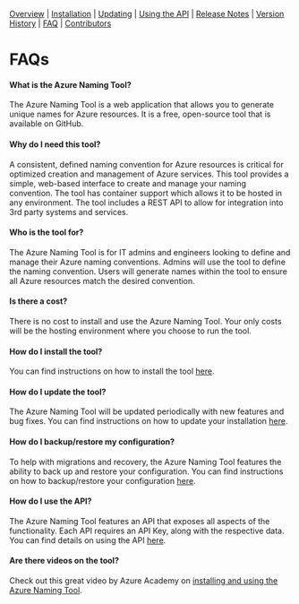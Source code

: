 [Overview](/README.md) | [Installation](/docs/INSTALLATION.md) | [Updating](/docs/UPDATING.md) | [Using the API](/docs/USINGTHEAPI.md) | [Release Notes](/RELEASENOTES.md) | [Version History](/docs/VERSIONHISTORY.md) | [FAQ](/docs/FAQ.md) | [Contributors](/docs/CONTRIBUTORS.md)

# FAQs

#### What is the Azure Naming Tool?
The Azure Naming Tool is a web application that allows you to generate unique names for Azure resources. It is a free, open-source tool that is available on GitHub.  


#### Why do I need this tool?
A consistent, defined naming convention for Azure resources is critical for optimized creation and management of Azure services. This tool provides a simple, web-based interface to create and manage your naming convention. The tool has container support which allows it to be hosted in any environment. The tool includes a REST API to allow for integration into 3rd party systems and services. 


#### Who is the tool for?
The Azure Naming Tool is for IT admins and engineers looking to define and manage their Azure naming conventions. Admins will use the tool to define the naming convention. Users will generate names within the tool to ensure all Azure resources match the desired convention. 


#### Is there a cost?
There is no cost to install and use the Azure Naming Tool. Your only costs will be the hosting environment where you choose to run the tool.  


#### How do I install the tool?
You can find instructions on how to install the tool [here](INSTALLATION.md).


#### How do I update the tool?
The Azure Naming Tool will be updated periodically with new features and bug fixes. You can find instructions on how to update your installation [here](UPDATING.md). 


#### How do I backup/restore my configuration?
To help with migrations and recovery, the Azure Naming Tool features the ability to back up and restore your configuration. You can find instructions on how to backup/restore your configuration [here](UPDATING.md).


#### How do I use the API?
The Azure Naming Tool features an API that exposes all aspects of the functionality. Each API requires an API Key, along with the respective data. You can find details on using the API [here](USINGTHEAPI.md).


#### Are there videos on the tool?
Check out this great video by Azure Academy on [installing and using the Azure Naming Tool](https://www.youtube.com/watch?v=Ztmxx_KhZdE). 
